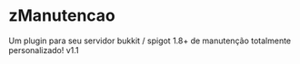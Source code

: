 # zManutencao
Um plugin para seu servidor bukkit / spigot 1.8+ de manutenção totalmente personalizado! v1.1
